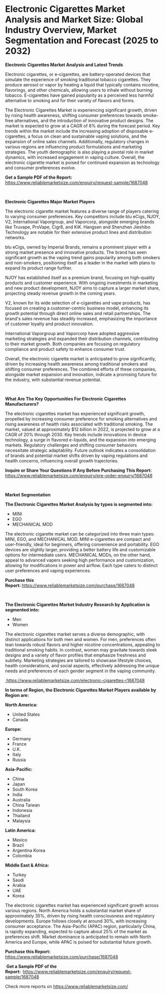 <p><h1>Electronic Cigarettes Market Analysis and Market Size: Global Industry Overview, Market Segmentation and Forecast (2025 to 2032)</h1></p><p><strong>Electronic Cigarettes Market Analysis and Latest Trends</strong></p>
<p><p>Electronic cigarettes, or e-cigarettes, are battery-operated devices that simulate the experience of smoking traditional tobacco cigarettes. They produce aerosol or vapor by heating a liquid that typically contains nicotine, flavorings, and other chemicals, allowing users to inhale without burning tobacco. E-cigarettes have gained popularity as a perceived less harmful alternative to smoking and for their variety of flavors and forms.</p><p>The Electronic Cigarettes Market is experiencing significant growth, driven by rising health awareness, shifting consumer preferences towards smoke-free alternatives, and the introduction of innovative product designs. The market is expected to grow at a CAGR of 8% during the forecast period. Key trends within the market include the increasing adoption of disposable e-cigarettes, a focus on clean and sustainable vaping solutions, and the expansion of online sales channels. Additionally, regulatory changes in various regions are influencing product formulations and marketing strategies. The youth demographic is also playing a pivotal role in market dynamics, with increased engagement in vaping culture. Overall, the electronic cigarette market is poised for continued expansion as technology and consumer preferences evolve.</p></p>
<p><strong>Get a Sample PDF of the Report:&nbsp;</strong> <a href="https://www.reliablemarketsize.com/enquiry/request-sample/1687048?utm_campaign=3308&utm_medium=2&utm_source=Github&utm_content=ia&utm_term=26032025&utm_id=electronic-cigarettes">https://www.reliablemarketsize.com/enquiry/request-sample/1687048</a></p>
<p>&nbsp;</p>
<p><strong>Electronic Cigarettes Major Market Players</strong></p>
<p><p>The electronic cigarette market features a diverse range of players catering to varying consumer preferences. Key competitors include blu eCigs, NJOY, V2, International Vaporgroup, and Vaporcorp, alongside emerging brands like Truvape, ProVape, Cigr8, and KiK. Hangsen and Shenzhen Jieshibo Technology are notable for their extensive product lines and distribution networks.</p><p>blu eCigs, owned by Imperial Brands, remains a prominent player with a strong market presence and innovative products. The brand has seen significant growth as the vaping trend gains popularity among both smokers and non-smokers, positioning itself as a leader in the market with plans to expand its product range further.</p><p>NJOY has established itself as a premium brand, focusing on high-quality products and customer experience. With ongoing investments in marketing and new product development, NJOY aims to capture a larger market share, projecting steady revenue growth in the coming years.</p><p>V2, known for its wide selection of e-cigarettes and vape products, has focused on creating a customer-centric business model, enhancing its growth potential through direct online sales and retail partnerships. The brand's sales revenue has steadily increased, emphasizing the importance of customer loyalty and product innovation.</p><p>International Vaporgroup and Vaporcorp have adopted aggressive marketing strategies and expanded their distribution channels, contributing to their market growth. Both companies are focusing on regulatory compliance and product safety to enhance consumer trust.</p><p>Overall, the electronic cigarette market is anticipated to grow significantly, driven by increasing health awareness among traditional smokers and shifting consumer preferences. The combined efforts of these companies, alongside market expansion and innovation, indicate a promising future for the industry, with substantial revenue potential.</p></p>
<p>&nbsp;</p>
<p><strong>What Are The Key Opportunities For Electronic Cigarettes Manufacturers?</strong></p>
<p><p>The electronic cigarettes market has experienced significant growth, propelled by increasing consumer preference for smoking alternatives and rising awareness of health risks associated with traditional smoking. The market, valued at approximately $12 billion in 2022, is projected to grow at a CAGR of 20% through 2030. Key trends include innovations in device technology, a surge in flavored e-liquids, and the expansion into emerging markets. Regulatory challenges and shifting consumer behaviors necessitate strategic adaptability. Future outlook indicates a consolidation of brands and potential market shifts driven by vaping regulations and health concerns, influencing overall growth trajectories.</p></p>
<p><strong>Inquire or Share Your Questions If Any Before Purchasing This Report:</strong> <a href="https://www.reliablemarketsize.com/enquiry/pre-order-enquiry/1687048?utm_campaign=3308&utm_medium=2&utm_source=Github&utm_content=ia&utm_term=26032025&utm_id=electronic-cigarettes">https://www.reliablemarketsize.com/enquiry/pre-order-enquiry/1687048</a></p>
<p>&nbsp;</p>
<p><strong>Market Segmentation</strong></p>
<p><strong>The Electronic Cigarettes Market Analysis by types is segmented into:</strong></p>
<p><ul><li>MINI</li><li>EGO</li><li>MECHANICAL MOD</li></ul></p>
<p><p>The electronic cigarette market can be categorized into three main types: MINI, EGO, and MECHANICAL MOD. MINI e-cigarettes are compact and user-friendly, ideal for beginners, offering convenience and portability. EGO devices are slightly larger, providing a better battery life and customizable options for intermediate users. MECHANICAL MODs, on the other hand, appeal to advanced vapers seeking high performance and customization, allowing for modifications in power and airflow. Each type caters to distinct user preferences and vaping experiences.</p></p>
<p><strong>Purchase this Report:&nbsp;</strong><a href="https://www.reliablemarketsize.com/purchase/1687048?utm_campaign=3308&utm_medium=2&utm_source=Github&utm_content=ia&utm_term=26032025&utm_id=electronic-cigarettes">https://www.reliablemarketsize.com/purchase/1687048</a></p>
<p>&nbsp;</p>
<p><strong>The Electronic Cigarettes Market Industry Research by Application is segmented into:</strong></p>
<p><ul><li>Men</li><li>Women</li></ul></p>
<p><p>The electronic cigarettes market serves a diverse demographic, with distinct applications for both men and women. For men, preferences often lean towards robust flavors and higher nicotine concentrations, appealing to traditional smoking habits. In contrast, women may gravitate towards sleek designs and a variety of flavor profiles that emphasize freshness and subtlety. Marketing strategies are tailored to showcase lifestyle choices, health considerations, and social aspects, effectively addressing the unique needs and preferences of each gender segment in the vaping community.</p></p>
<p><a href="https://www.reliablemarketsize.com/electronic-cigarettes-r1687048?utm_campaign=3308&utm_medium=2&utm_source=Github&utm_content=ia&utm_term=26032025&utm_id=electronic-cigarettes">&nbsp;https://www.reliablemarketsize.com/electronic-cigarettes-r1687048</a></p>
<p><strong>In terms of Region, the Electronic Cigarettes Market Players available by Region are:</strong></p>
<p>
    <p> <strong> North America: </strong>
        <ul>
            <li>United States</li>
            <li>Canada</li>
        </ul>
        </p> 
    <p> <strong> Europe: </strong>
        <ul>
            <li>Germany</li>
            <li>France</li>
            <li>U.K.</li>
            <li>Italy</li>
            <li>Russia</li>
        </ul>
        </p> 
    <p> <strong> Asia-Pacific: </strong>
        <ul>
            <li>China</li>
            <li>Japan</li>
            <li>South Korea</li>
            <li>India</li>
            <li>Australia</li>
            <li>China Taiwan</li>
            <li>Indonesia</li>
            <li>Thailand</li>
            <li>Malaysia</li>
        </ul>
        </p> 
    <p> <strong> Latin America: </strong>
        <ul>
            <li>Mexico</li>
            <li>Brazil</li>
            <li>Argentina Korea</li>
            <li>Colombia</li>
        </ul>
        </p> 
    <p> <strong> Middle East & Africa: </strong>
        <ul>
            <li>Turkey</li>
            <li>Saudi</li>
            <li>Arabia</li>
            <li>UAE</li>
            <li>Korea</li>
        </ul>
    </p>
    </p>
<p><p>The electronic cigarettes market has experienced significant growth across various regions. North America holds a substantial market share of approximately 35%, driven by rising health consciousness and regulatory developments. Europe follows closely at around 30%, with increasing consumer acceptance. The Asia-Pacific (APAC) region, particularly China, is rapidly expanding, expected to capture about 25% of the market as preferences shift. Market dominance is anticipated to remain with North America and Europe, while APAC is poised for substantial future growth.</p></p>
<p><strong>Purchase this Report: </strong><a href="https://www.reliablemarketsize.com/purchase/1687048?utm_campaign=3308&utm_medium=2&utm_source=Github&utm_content=ia&utm_term=26032025&utm_id=electronic-cigarettes">https://www.reliablemarketsize.com/purchase/1687048</a></p>
<p>&nbsp;<strong>Get a Sample PDF of the Report:&nbsp;&nbsp;</strong><a href="https://www.reliablemarketsize.com/enquiry/request-sample/1687048?utm_campaign=3308&utm_medium=2&utm_source=Github&utm_content=ia&utm_term=26032025&utm_id=electronic-cigarettes">https://www.reliablemarketsize.com/enquiry/request-sample/1687048</a></p>
<p><strong></strong></p>
<p>Check more reports on <a href="https://www.reliablemarketsize.com/?utm_campaign=3308&utm_medium=2&utm_source=Github&utm_content=ia&utm_term=26032025&utm_id=electronic-cigarettes">https://www.reliablemarketsize.com/</a></p>